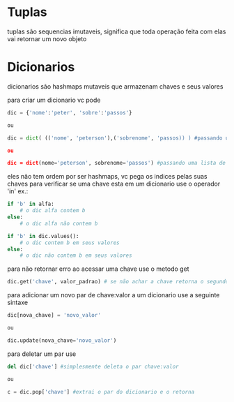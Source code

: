 # Tuplas 

tuplas são sequencias imutaveis, significa que toda operação feita com elas vai retornar um novo objeto

# Dicionarios

dicionarios são hashmaps mutaveis que armazenam chaves e seus valores

para criar um dicionario vc pode

```python
dic = {'nome':'peter', 'sobre':'passos'}

ou

dic = dict( (('nome', 'peterson'),('sobrenome', 'passos)) ) #passando uma tupla de tuplas com 2 itens cada para o construtor dict

ou 

dic = dict(nome='peterson', sobrenome='passos') #passando uma lista de parametros nomeados
```
eles não tem ordem por ser hashmaps, vc pega os indices pelas suas chaves
para verificar se uma chave esta em um dicionario use o operador 'in'
ex.:

```python
if 'b' in alfa:
	# o dic alfa contem b
else:
	# o dic alfa não contem b

if 'b' in dic.values():
	# o dic contem b em seus valores
else:
	# o dic não contem b em seus valores
```

para não retornar erro ao acessar uma chave use o metodo get

```python
dic.get('chave', valor_padrao) # se não achar a chave retorna o segundo parametro e se ele não for passado retorna None
```

para adicionar um novo par de chave:valor a um dicionario use a seguinte sintaxe

```python
dic[nova_chave] = 'novo_valor'

ou

dic.update(nova_chave='novo_valor')
```

para deletar um par use

```python
del dic['chave'] #simplesmente deleta o par chave:valor

ou

c = dic.pop['chave'] #extrai o par do dicionario e o retorna
```


